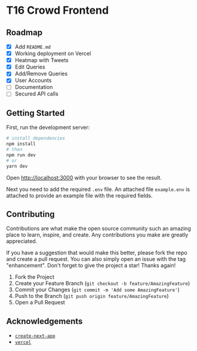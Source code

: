 # T16 Crowd Frontend

## Roadmap

- [x] Add `README.md`
- [x] Working deployment on Vercel
- [x] Heatmap with Tweets
- [x] Edit Queries
- [x] Add/Remove Queries
- [x] User Accounts
- [ ] Documentation
- [ ] Secured API calls

## Getting Started

First, run the development server:

```bash
# install dependencies
npm install
# then
npm run dev
# or
yarn dev
```

Open [http://localhost:3000](http://localhost:3000) with your browser to see the result.

Next you need to add the required `.env` file. An attached file `example.env` is attached to provide an example file with the required fields.

## Contributing

Contributions are what make the open source community such an amazing place to learn, inspire, and create. Any contributions you make are greatly appreciated.

If you have a suggestion that would make this better, please fork the repo and create a pull request. You can also simply open an issue with the tag "enhancement". Don't forget to give the project a star! Thanks again!

1. Fork the Project
2. Create your Feature Branch (`git checkout -b feature/AmazingFeature`)
3. Commit your Changes (`git commit -m 'Add some AmazingFeature'`)
4. Push to the Branch (`git push origin feature/AmazingFeature`)
5. Open a Pull Request

## Acknowledgements

- [`create-next-app`](https://github.com/vercel/next.js/tree/canary/packages/create-next-app)
- [`vercel`](https://nextjs.org/)

